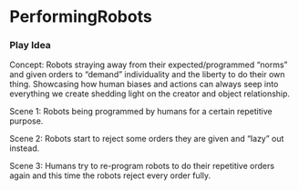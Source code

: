 # PerformingRobots

### Play Idea
Concept:
Robots straying away from their expected/programmed “norms” and given orders to “demand” individuality and the liberty to do their own thing. Showcasing how human biases and actions can always seep into everything we create shedding light on the creator and object relationship.

Scene 1:
Robots being programmed by humans for a certain repetitive purpose. 

Scene 2:
Robots start to reject some orders they are given and “lazy” out instead.

Scene 3:
Humans try to re-program robots to do their repetitive orders again and this time the robots reject every order fully. 
